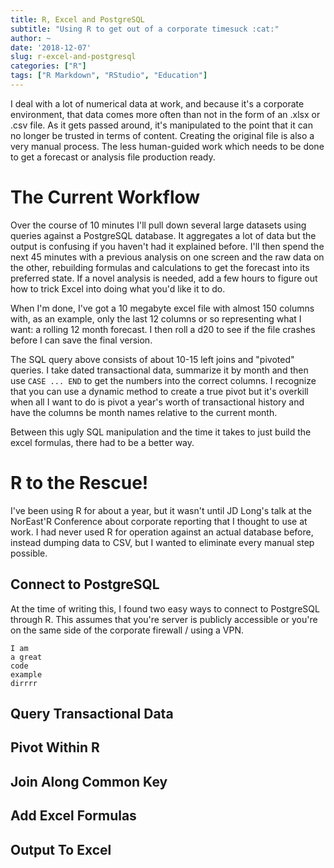 ```yaml
---
title: R, Excel and PostgreSQL
subtitle: "Using R to get out of a corporate timesuck :cat:"
author: ~
date: '2018-12-07'
slug: r-excel-and-postgresql
categories: ["R"]
tags: ["R Markdown", "RStudio", "Education"]
---
```


I deal with a lot of numerical data at work, and because it's a corporate environment, that data comes more often than not in the form of an .xlsx or .csv file. As it gets passed around, it's manipulated to the point that it can no longer be trusted in terms of content. Creating the original file is also a very manual process. The less human-guided work which needs to be done to get a forecast or analysis file production ready.

# The Current Workflow

Over the course of 10 minutes I'll pull down several large datasets using queries against a PostgreSQL database. It aggregates a lot of data but the output is confusing if you haven't had it explained before. I'll then spend the next 45 minutes with a previous analysis on one screen and the raw data on the other, rebuilding formulas and calculations to get the forecast into its preferred state. If a novel analysis is needed, add a few hours to figure out how to trick Excel into doing what you'd like it to do.

When I'm done, I've got a 10 megabyte excel file with almost 150 columns with, as an example, only the last 12 columns or so representing what I want: a rolling 12 month forecast. I then roll a d20 to see if the file crashes before I can save the final version. <i class="fas fa-dice-d20"></i>

The SQL query above consists of about 10-15 left joins and "pivoted" queries. I take dated transactional data, summarize it by month and then use ```CASE ... END``` to get the numbers into the correct columns. I recognize that you can use a dynamic method to create a true pivot but it's overkill when all I want to do is pivot a year's worth of transactional history and have the columns be month names relative to the current month.

Between this ugly SQL manipulation and the time it takes to just build the excel formulas, there had to be a better way.

# R to the Rescue!

I've been using R for about a year, but it wasn't until JD Long's talk at the NorEast'R Conference about corporate reporting that I thought to use at work. I had never used R for operation against an actual database before, instead dumping data to CSV, but I wanted to eliminate every manual step possible.

## Connect to PostgreSQL

At the time of writing this, I found two easy ways to connect to PostgreSQL through R. This assumes that you're server is publicly accessible or you're on the same side of the corporate firewall / using a VPN.

```
I am
a great
code
example
dirrrr
```

## Query Transactional Data
## Pivot Within R
## Join Along Common Key
## Add Excel Formulas
## Output To Excel